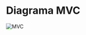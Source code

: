 # Diagrama MVC

![MVC](https://github.com/New-Tomorrow/Bertoti/assets/89146258/b0202a5a-3b09-4a9d-b2df-bb5e91e52f49)
